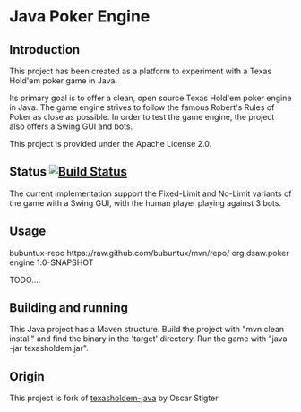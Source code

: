 Java Poker Engine
===================


Introduction
------------

This project has been created as a platform to experiment with a Texas Hold'em poker game in Java.

Its primary goal is to offer a clean, open source Texas Hold'em poker engine in Java. The game
engine strives to follow the famous Robert's Rules of Poker as close as possible. In order to test
the game engine, the project also offers a Swing GUI and bots.

This project is provided under the Apache License 2.0.


Status [![Build Status](https://travis-ci.org/bubuntux/poker-engine.png?branch=master)](https://travis-ci.org/bubuntux/poker-engine)
------

The current implementation support the Fixed-Limit and No-Limit variants of the game with a Swing
GUI, with the human player playing against 3 bots.

Usage
-----

<repositories>
  <repository>
     <id>bubuntux-repo</id>
     <url>https://raw.github.com/bubuntux/mvn/repo/</url>
  </repository>
</repositories>

<dependency>
    <groupId>org.dsaw.poker</groupId>
    <artifactId>engine</artifactId>
    <version>1.0-SNAPSHOT</version>
</dependency>

TODO....

Building and running
--------------------

This Java project has a Maven structure. Build the project with "mvn clean install" and find the
binary in the 'target' directory. Run the game with "java -jar texasholdem.jar".

Origin
------

This project is fork of [texasholdem-java](https://code.google.com/p/texasholdem-java/) by Oscar Stigter